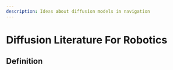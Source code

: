 ```yaml
---
description: Ideas about diffusion models in navigation
---
```


# Diffusion Literature For Robotics



## Definition

